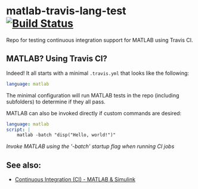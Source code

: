 # matlab-travis-lang-test [![Build Status](https://staging.travis-ci.org/mathworks-continuous-integration/matlab-travis-lang-test.svg?branch=master)](https://staging.travis-ci.org/mathworks-continuous-integration/matlab-travis-lang-test)

Repo for testing continuous integration support for MATLAB using Travis CI.

## MATLAB? Using Travis CI?
Indeed! It all starts with a minimal `.travis.yml` that looks like the following:

```yaml
language: matlab
```

The minimal configuration will run MATLAB tests in the repo (including subfolders) to determine if they all pass.

MATLAB can also be invoked directly if custom commands are desired:
```yaml
language: matlab
script: |
    matlab -batch "disp("Hello, world!")"
```
_Invoke MATLAB using the '-batch' startup flag when running CI jobs_

## See also:
- [Continuous Integration (CI) - MATLAB & Simulink](https://www.mathworks.com/help/matlab/continuous-integration.html)
